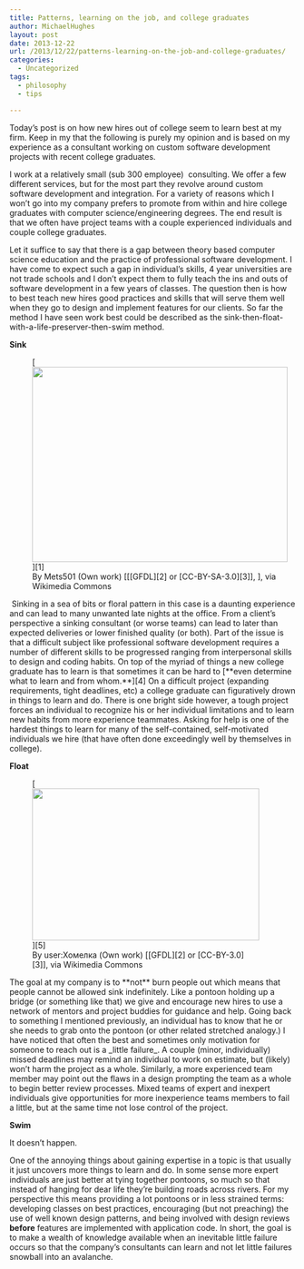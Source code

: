 ```yaml
---
title: Patterns, learning on the job, and college graduates
author: MichaelHughes
layout: post
date: 2013-12-22
url: /2013/12/22/patterns-learning-on-the-job-and-college-graduates/
categories:
  - Uncategorized
tags:
  - philosophy
  - tips

---
```

Today&#8217;s post is on how new hires out of college seem to learn best at my firm. Keep in my that the following is purely my opinion and is based on my experience as a consultant working on custom software development projects with recent college graduates.<!--more-->

I work at a relatively small (sub 300 employee)  consulting. We offer a few different services, but for the most part they revolve around custom software development and integration. For a variety of reasons which I won&#8217;t go into my company prefers to promote from within and hire college graduates with computer science/engineering degrees. The end result is that we often have project teams with a couple experienced individuals and couple college graduates.

Let it suffice to say that there is a gap between theory based computer science education and the practice of professional software development. I have come to expect such a gap in individual&#8217;s skills, 4 year universities are not trade schools and I don&#8217;t expect them to fully teach the ins and outs of software development in a few years of classes. The question then is how to best teach new hires good practices and skills that will serve them well when they go to design and implement features for our clients. So far the method I have seen work best could be described as the sink-then-float-with-a-life-preserver-then-swim method.

**Sink**

<figure id="attachment_17" style="width: 450px" class="wp-caption aligncenter">[<img class="size-full wp-image-17  " title="No, the other kind of more dangerous sink." src="//codinginthetrenches.com/wp-content/uploads/2013/12/Sink.png" alt="" width="450" height="344" />][1]<figcaption class="wp-caption-text">By Mets501 (Own work) [[[GFDL][2] or [CC-BY-SA-3.0][3]], ], via Wikimedia Commons</figcaption></figure> Sinking in a sea of bits or floral pattern in this case is a daunting experience and can lead to many unwanted late nights at the office. From a client&#8217;s perspective a sinking consultant (or worse teams) can lead to later than expected deliveries or lower finished quality (or both). Part of the issue is that a difficult subject like professional software development requires a number of different skills to be progressed ranging from interpersonal skills to design and coding habits. On top of the myriad of things a new college graduate has to learn is that sometimes it can be hard to [**even determine what to learn and from whom.**][4] On a difficult project (expanding requirements, tight deadlines, etc) a college graduate can figuratively drown in things to learn and do. There is one bright side however, a tough project forces an individual to recognize his or her individual limitations and to learn new habits from more experience teammates. Asking for help is one of the hardest things to learn for many of the self-contained, self-motivated individuals we hire (that have often done exceedingly well by themselves in college).

**Float**

<figure id="attachment_18" style="width: 400px" class="wp-caption aligncenter">[<img class="  wp-image-18 size-full" title="Like these, but smaller and virtual" src="//codinginthetrenches.com/wp-content/uploads/2013/12/Pontoon_bridge_Sozh-e1417402620382.jpg" alt="" width="400" height="268" />][5]<figcaption class="wp-caption-text">By user:Хомелка (Own work) [[GFDL][2] or [CC-BY-3.0][3]], via Wikimedia Commons</figcaption></figure>The goal at my company is to **not** burn people out which means that people cannot be allowed sink indefinitely. Like a pontoon holding up a bridge (or something like that) we give and encourage new hires to use a network of mentors and project buddies for guidance and help. Going back to something I mentioned previously, an individual has to know that he or she needs to grab onto the pontoon (or other related stretched analogy.) I have noticed that often the best and sometimes only motivation for someone to reach out is a _little failure_. A couple (minor, individually) missed deadlines may remind an individual to work on estimate, but (likely) won&#8217;t harm the project as a whole. Similarly, a more experienced team member may point out the flaws in a design prompting the team as a whole to begin better review processes. Mixed teams of expert and inexpert individuals give opportunities for more inexperience teams members to fail a little, but at the same time not lose control of the project.

**Swim**

It doesn&#8217;t happen.

One of the annoying things about gaining expertise in a topic is that usually it just uncovers more things to learn and do. In some sense more expert individuals are just better at tying together pontoons, so much so that instead of hanging for dear life they&#8217;re building roads across rivers. For my perspective this means providing a lot pontoons or in less strained terms: developing classes on best practices, encouraging (but not preaching) the use of well known design patterns, and being involved with design reviews **before** features are implemented with application code. In short, the goal is to make a wealth of knowledge available when an inevitable little failure occurs so that the company&#8217;s consultants can learn and not let little failures snowball into an avalanche.

 [1]: //codinginthetrenches.com/wp-content/uploads/2013/12/Sink.png
 [2]: http://www.gnu.org/copyleft/fdl.html
 [3]: http://creativecommons.org/licenses/by/3.0
 [4]: http://arstechnica.com/science/2012/05/revisiting-why-incompetents-think-theyre-awesome/
 [5]: //codinginthetrenches.com/wp-content/uploads/2013/12/Pontoon_bridge_Sozh.jpg